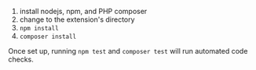 
1. install nodejs, npm, and PHP composer
2. change to the extension's directory
3. `npm install`
4. `composer install`

Once set up, running `npm test` and `composer test` will run automated code checks.
